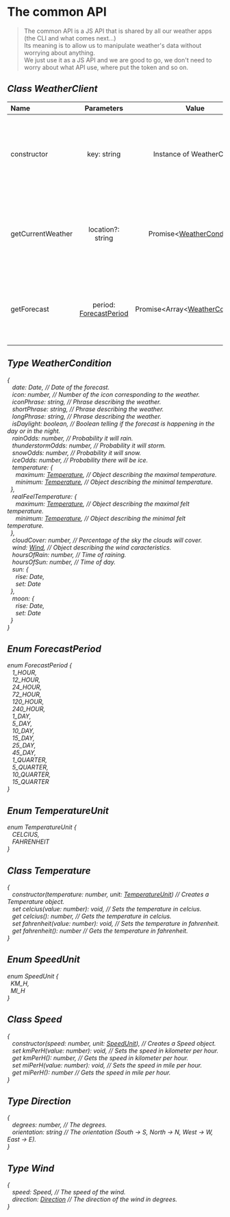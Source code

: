 # The common API
> The common API is a JS API that is shared by all our weather apps (the CLI and what comes next...)  
> Its meaning is to allow us to manipulate weather's data without worrying about anything.  
> We just use it as a JS API and we are good to go, we don't need to worry about what API use, where put the token and so on. 

## *Class WeatherClient*

| Name | Parameters | Value | Purpose |
|:-----|:----------:|:-----:|--------:|
| constructor | key: string | Instance of WeatherClient | Creates an instance of WeatherClient and communicates with the external API with the key passed in parameters. |
| getCurrentWeather | location?: string | Promise<[WeatherCondition](#weather-condition)\> | Gets the current weather conditions of the localization provided, if no localization is passed, gets the conditions of the client's location. | 
| getForecast | period: [ForecastPeriod](#forecast-period) | Promise<Array<[WeatherCondition](#weather-condition)\>\> | Gets the forecasts for the provided period, returns a promise of an array of WeatherCondition Object sorted by date. | 


## <a id="weather-condition">*Type WeatherCondition*</a>

*{  
&nbsp;&nbsp; date: Date,                                            // Date of the forecast.  
&nbsp;&nbsp; icon: number,                                          // Number of the icon corresponding to the weather.  
&nbsp;&nbsp; iconPhrase: string,                                    // Phrase describing the weather.  
&nbsp;&nbsp; shortPhrase: string,                                    // Phrase describing the weather.  
&nbsp;&nbsp; longPhrase: string,                                    // Phrase describing the weather.  
&nbsp;&nbsp; isDaylight: boolean,                                   // Boolean telling if the forecast is happening in the day or in the night.  
&nbsp;&nbsp; rainOdds: number,                                      // Probability it will rain.   
&nbsp;&nbsp; thunderstormOdds: number,                              // Probability it will storm.   
&nbsp;&nbsp; snowOdds: number,                                      // Probability it will snow.   
&nbsp;&nbsp; iceOdds: number,                                       // Probability there will be ice.   
&nbsp;&nbsp; temperature: {   
&nbsp;&nbsp;&nbsp;&nbsp; maximum: [Temperature](#temperature),              // Object describing the maximal temperature.    
&nbsp;&nbsp;&nbsp;&nbsp; minimum: [Temperature](#temperature),              // Object describing the minimal temperature.   
&nbsp;&nbsp;},   
&nbsp;&nbsp; realFeelTemperature: {   
&nbsp;&nbsp;&nbsp;&nbsp; maximum: [Temperature](#temperature),              // Object describing the maximal felt temperature.    
&nbsp;&nbsp;&nbsp;&nbsp; minimum: [Temperature](#temperature),              // Object describing the minimal felt temperature.   
&nbsp;&nbsp;},   
&nbsp;&nbsp; cloudCover: number,                                    // Percentage of the sky the clouds will cover.  
&nbsp;&nbsp; wind: [Wind](#wind),                                   // Object describing the wind caracteristics.  
&nbsp;&nbsp; hoursOfRain: number,                                   // Time of raining.   
&nbsp;&nbsp; hoursOfSun: number,                                    // Time of day.   
&nbsp;&nbsp; sun: {    
&nbsp;&nbsp;&nbsp;&nbsp; rise: Date,   
&nbsp;&nbsp;&nbsp;&nbsp; set: Date   
&nbsp;&nbsp;},   
&nbsp;&nbsp; moon: {    
&nbsp;&nbsp;&nbsp;&nbsp; rise: Date,   
&nbsp;&nbsp;&nbsp;&nbsp; set: Date   
&nbsp;&nbsp;}   
}*  

## <a id="forecast-period">*Enum ForecastPeriod*</a>

*enum ForecastPeriod {   
&nbsp;&nbsp; 1_HOUR,   
&nbsp;&nbsp; 12_HOUR,   
&nbsp;&nbsp; 24_HOUR,   
&nbsp;&nbsp; 72_HOUR,   
&nbsp;&nbsp; 120_HOUR,   
&nbsp;&nbsp; 240_HOUR,   
&nbsp;&nbsp; 1_DAY,   
&nbsp;&nbsp; 5_DAY,   
&nbsp;&nbsp; 10_DAY,   
&nbsp;&nbsp; 15_DAY,   
&nbsp;&nbsp; 25_DAY,   
&nbsp;&nbsp; 45_DAY,   
&nbsp;&nbsp; 1_QUARTER,   
&nbsp;&nbsp; 5_QUARTER,   
&nbsp;&nbsp; 10_QUARTER,   
&nbsp;&nbsp; 15_QUARTER   
}*

## <a id="temperature-unit">*Enum TemperatureUnit*</a>

*enum TemperatureUnit {   
&nbsp;&nbsp; CELCIUS,   
&nbsp;&nbsp; FAHRENHEIT   
}*

## <a id="temperature">*Class Temperature*</a>

*{   
&nbsp;&nbsp; constructor(temperature: number, unit: [TemperatureUnit](#temperature-unit)) // Creates a Temperature object.   
&nbsp;&nbsp; set celcius(value: number): void,                       // Sets the temperature in celcius.   
&nbsp;&nbsp; get celcius(): number,                                  // Gets the temperature in celcius.   
&nbsp;&nbsp; set fahrenheit(value: number): void,                    // Sets the temperature in fahrenheit.   
&nbsp;&nbsp; get fahrenheit(): number                                // Gets the temperature in fahrenheit.   
}*

## <a id="speed-unit">*Enum SpeedUnit*</a>

*enum SpeedUnit {   
&nbsp; KM_H,  
&nbsp; MI_H  
}*

## <a id="speed">*Class Speed*</a>

*{   
&nbsp;&nbsp; constructor(speed: number, unit: [SpeedUnit](#speed-unit)), // Creates a Speed object.   
&nbsp;&nbsp; set kmPerH(value: number): void,             // Sets the speed in kilometer per hour.   
&nbsp;&nbsp; get kmPerH(): number,                        // Gets the speed in kilometer per hour.   
&nbsp;&nbsp; set miPerH(value: number): void,             // Sets the speed in mile per hour.    
&nbsp;&nbsp; get miPerH(): number                         // Gets the speed in mile per hour.            
}*

## <a id="direction">*Type Direction*</a>

*{   
&nbsp;&nbsp; degrees: number, // The degrees.   
&nbsp;&nbsp; orientation: string // The orientation (South -> S, North -> N, West -> W, East -> E).   
}*

## <a id="wind">*Type Wind*</a>

*{    
&nbsp;&nbsp; speed: Speed, // The speed of the wind.   
&nbsp;&nbsp; direction: [Direction](#direction) // The direction of the wind in degrees.   
}*
